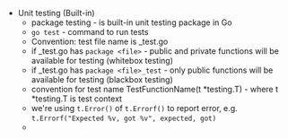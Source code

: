 - Unit testing (Built-in)
  - package testing - is built-in unit testing package in Go
  - `go test` - command to run tests
  - Convention: test file name is <file>_test.go
  - if <file>_test.go has `package <file>` - public and private functions will be available for testing (whitebox testing)
  - if <file>_test.go has `package <file>_test` - only public functions will be available for testing (blackbox testing)
  - convention for test name  TestFunctionName<Smth>(t *testing.T) - where t *testing.T is test context
  - we're using `t.Error()` of `t.Errorf()` to report error, e.g. `t.Errorf("Expected %v, got %v", expected, got)`
  - 